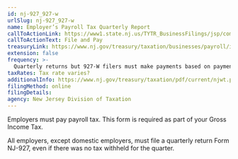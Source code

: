 ```yaml
---
id: nj-927_927-w
urlSlug: nj-927_927-w
name: Employer’s Payroll Tax Quarterly Report
callToActionLink: https://www1.state.nj.us/TYTR_BusinessFilings/jsp/common/Login.jsp?taxcode=45
callToActionText: File and Pay
treasuryLink: https://www.nj.gov/treasury/taxation/businesses/payroll/index.shtml
extension: false
frequency: >-
  Quarterly returns but 927-W filers must make payments based on payment schedule (e.g. weekly, biweekly etc.
taxRates: Tax rate varies?
additionalInfo: https://www.nj.gov/treasury/taxation/pdf/current/njwt.pdf
filingMethod: online
filingDetails:
agency: New Jersey Division of Taxation
---
```


Employers must pay payroll tax. This form is required as part of your Gross Income Tax.

All employers, except domestic employers, must file a quarterly return Form NJ-927, even if there was no tax withheld for the quarter.
